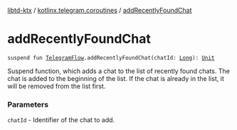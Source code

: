 [libtd-ktx](../index.md) / [kotlinx.telegram.coroutines](index.md) / [addRecentlyFoundChat](./add-recently-found-chat.md)

# addRecentlyFoundChat

`suspend fun `[`TelegramFlow`](../kotlinx.telegram.core/-telegram-flow/index.md)`.addRecentlyFoundChat(chatId: `[`Long`](https://kotlinlang.org/api/latest/jvm/stdlib/kotlin/-long/index.html)`): `[`Unit`](https://kotlinlang.org/api/latest/jvm/stdlib/kotlin/-unit/index.html)

Suspend function, which adds a chat to the list of recently found chats. The chat is added to the
beginning of the list. If the chat is already in the list, it will be removed from the list first.

### Parameters

`chatId` - Identifier of the chat to add.